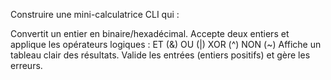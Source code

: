 Construire une mini-calculatrice CLI qui :

Convertit un entier en binaire/hexadécimal.
Accepte deux entiers et applique les opérateurs logiques :
ET (&)
OU (|)
XOR (^)
NON (~)
Affiche un tableau clair des résultats.
Valide les entrées (entiers positifs) et gère les erreurs.